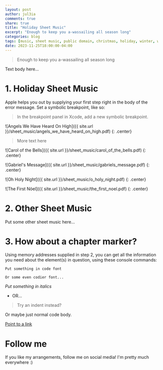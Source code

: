 ```yaml
---
layout: post
author: jul3ia
comments: true
share: true
title: "Holiday Sheet Music"
excerpt: "Enough to keep you a-wassailing all season long"
categories: blog
tags: [music, sheet music, public domain, christmas, holiday, winter, wassailing]
date: 2023-11-25T18:00:00-04:00
---
```

> Enough to keep you a-wassailing all season long

Text body here...

# 1. Holiday Sheet Music

Apple helps you out by supplying your first step right in the body of the error message. Set a symbolic breakpoint, like so:

> In the breakpoint panel in Xcode, add a new symbolic breakpoint.

![Angels We Have Heard On High]({{ site.url }}/sheet_music/angels_we_have_heard_on_high.pdf)
{: .center}

> More text here

![Carol of the Bells]({{ site.url }}/sheet_music/carol_of_the_bells.pdf)
{: .center}

![Gabriel's Message]({{ site.url }}/sheet_music/gabriels_message.pdf)
{: .center}

![Oh Holy Night]({{ site.url }}/sheet_music/o_holy_night.pdf)
{: .center}

![The First Nöel]({{ site.url }}/sheet_music/the_first_noel.pdf)
{: .center}

# 2.	Other Sheet Music

Put some other sheet music here...

# 3.	How about a chapter marker?

Using memory addresses supplied in step 2, you can get all the information you need about the element(s) in question, using these console commands:

`Put something in code font`

```
Or some even codier font...
```

_Put something in italics_

 - OR...

> Try an indent instead?

Or maybe just normal code body.

[Point to a link](https://www.instagram.com/jul3ia)

# Follow me

If you like my arrangements, follow me on social media! I'm pretty much everywhere :)
